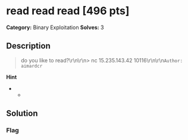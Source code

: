 # read read read [496 pts]

**Category:** Binary Exploitation
**Solves:** 3

## Description
>do you like to read?\r\n\r\n> nc 15.235.143.42 10116\r\n\r\n`Author: aimardcr`

**Hint**
* -

## Solution

### Flag

